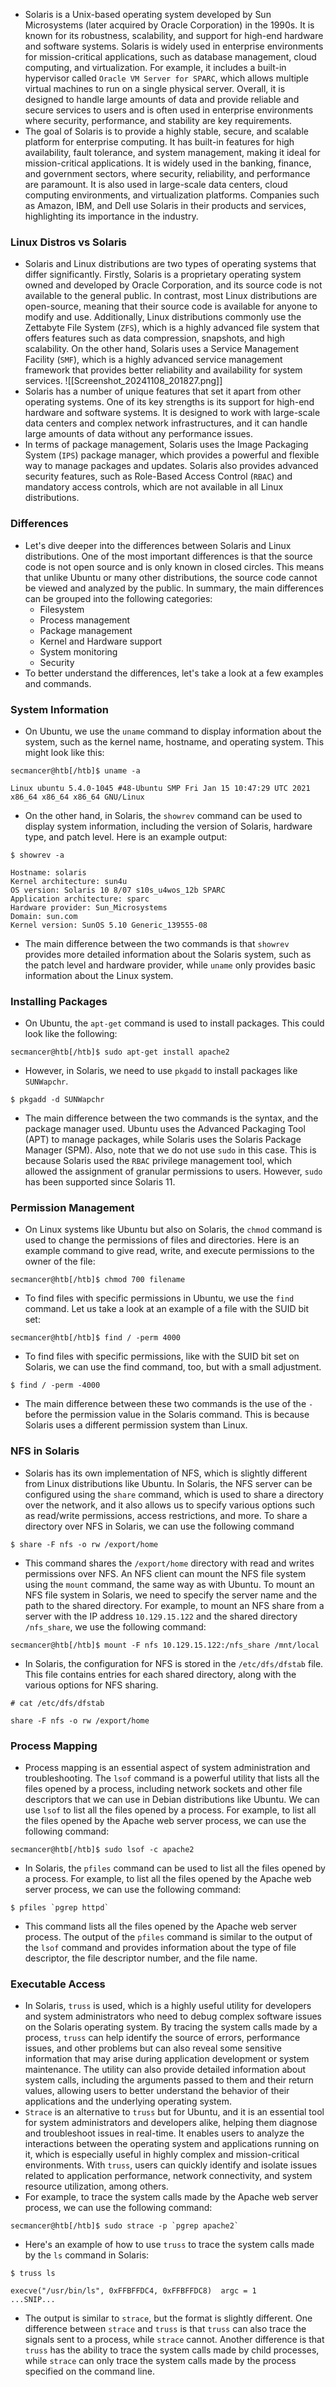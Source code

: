 - Solaris is a Unix-based operating system developed by Sun Microsystems (later acquired by Oracle Corporation) in the 1990s. It is known for its robustness, scalability, and support for high-end hardware and software systems. Solaris is widely used in enterprise environments for mission-critical applications, such as database management, cloud computing, and virtualization. For example, it includes a built-in hypervisor called `Oracle VM Server for SPARC`, which allows multiple virtual machines to run on a single physical server. Overall, it is designed to handle large amounts of data and provide reliable and secure services to users and is often used in enterprise environments where security, performance, and stability are key requirements.
- The goal of Solaris is to provide a highly stable, secure, and scalable platform for enterprise computing. It has built-in features for high availability, fault tolerance, and system management, making it ideal for mission-critical applications. It is widely used in the banking, finance, and government sectors, where security, reliability, and performance are paramount. It is also used in large-scale data centers, cloud computing environments, and virtualization platforms. Companies such as Amazon, IBM, and Dell use Solaris in their products and services, highlighting its importance in the industry.


### Linux Distros vs Solaris
- Solaris and Linux distributions are two types of operating systems that differ significantly. Firstly, Solaris is a proprietary operating system owned and developed by Oracle Corporation, and its source code is not available to the general public. In contrast, most Linux distributions are open-source, meaning that their source code is available for anyone to modify and use. Additionally, Linux distributions commonly use the Zettabyte File System (`ZFS`), which is a highly advanced file system that offers features such as data compression, snapshots, and high scalability. On the other hand, Solaris uses a Service Management Facility (`SMF`), which is a highly advanced service management framework that provides better reliability and availability for system services.
![[Screenshot_20241108_201827.png]]
- Solaris has a number of unique features that set it apart from other operating systems. One of its key strengths is its support for high-end hardware and software systems. It is designed to work with large-scale data centers and complex network infrastructures, and it can handle large amounts of data without any performance issues.
- In terms of package management, Solaris uses the Image Packaging System (`IPS`) package manager, which provides a powerful and flexible way to manage packages and updates. Solaris also provides advanced security features, such as Role-Based Access Control (`RBAC`) and mandatory access controls, which are not available in all Linux distributions.


### Differences
- Let's dive deeper into the differences between Solaris and Linux distributions. One of the most important differences is that the source code is not open source and is only known in closed circles. This means that unlike Ubuntu or many other distributions, the source code cannot be viewed and analyzed by the public. In summary, the main differences can be grouped into the following categories:
	- Filesystem
	- Process management
	- Package management
	- Kernel and Hardware support
	- System monitoring
	- Security
- To better understand the differences, let's take a look at a few examples and commands.


### System Information
- On Ubuntu, we use the `uname` command to display information about the system, such as the kernel name, hostname, and operating system. This might look like this:
```shell-session
secmancer@htb[/htb]$ uname -a

Linux ubuntu 5.4.0-1045 #48-Ubuntu SMP Fri Jan 15 10:47:29 UTC 2021 x86_64 x86_64 x86_64 GNU/Linux
```
- On the other hand, in Solaris, the `showrev` command can be used to display system information, including the version of Solaris, hardware type, and patch level. Here is an example output:
```shell-session
$ showrev -a

Hostname: solaris
Kernel architecture: sun4u
OS version: Solaris 10 8/07 s10s_u4wos_12b SPARC
Application architecture: sparc
Hardware provider: Sun_Microsystems
Domain: sun.com
Kernel version: SunOS 5.10 Generic_139555-08
```
- The main difference between the two commands is that `showrev` provides more detailed information about the Solaris system, such as the patch level and hardware provider, while `uname` only provides basic information about the Linux system.


### Installing Packages
- On Ubuntu, the `apt-get` command is used to install packages. This could look like the following:
```shell-session
secmancer@htb[/htb]$ sudo apt-get install apache2
```
- However, in Solaris, we need to use `pkgadd` to install packages like `SUNWapchr`.
```shell-session
$ pkgadd -d SUNWapchr
```
- The main difference between the two commands is the syntax, and the package manager used. Ubuntu uses the Advanced Packaging Tool (APT) to manage packages, while Solaris uses the Solaris Package Manager (SPM). Also, note that we do not use `sudo` in this case. This is because Solaris used the `RBAC` privilege management tool, which allowed the assignment of granular permissions to users. However, `sudo` has been supported since Solaris 11.


### Permission Management
- On Linux systems like Ubuntu but also on Solaris, the `chmod` command is used to change the permissions of files and directories. Here is an example command to give read, write, and execute permissions to the owner of the file:
```shell-session
secmancer@htb[/htb]$ chmod 700 filename
```
- To find files with specific permissions in Ubuntu, we use the `find` command. Let us take a look at an example of a file with the SUID bit set:
```shell-session
secmancer@htb[/htb]$ find / -perm 4000
```
- To find files with specific permissions, like with the SUID bit set on Solaris, we can use the find command, too, but with a small adjustment.
```shell-session
$ find / -perm -4000
```
- The main difference between these two commands is the use of the `-` before the permission value in the Solaris command. This is because Solaris uses a different permission system than Linux.


### NFS in Solaris
- Solaris has its own implementation of NFS, which is slightly different from Linux distributions like Ubuntu. In Solaris, the NFS server can be configured using the `share` command, which is used to share a directory over the network, and it also allows us to specify various options such as read/write permissions, access restrictions, and more. To share a directory over NFS in Solaris, we can use the following command
```shell-session
$ share -F nfs -o rw /export/home
```
- This command shares the `/export/home` directory with read and writes permissions over NFS. An NFS client can mount the NFS file system using the `mount` command, the same way as with Ubuntu. To mount an NFS file system in Solaris, we need to specify the server name and the path to the shared directory. For example, to mount an NFS share from a server with the IP address `10.129.15.122` and the shared directory `/nfs_share`, we use the following command:
```shell-session
secmancer@htb[/htb]$ mount -F nfs 10.129.15.122:/nfs_share /mnt/local
```
- In Solaris, the configuration for NFS is stored in the `/etc/dfs/dfstab` file. This file contains entries for each shared directory, along with the various options for NFS sharing.
```shell-session
# cat /etc/dfs/dfstab

share -F nfs -o rw /export/home
```


### Process Mapping
- Process mapping is an essential aspect of system administration and troubleshooting. The `lsof` command is a powerful utility that lists all the files opened by a process, including network sockets and other file descriptors that we can use in Debian distributions like Ubuntu. We can use `lsof` to list all the files opened by a process. For example, to list all the files opened by the Apache web server process, we can use the following command:
```shell-session
secmancer@htb[/htb]$ sudo lsof -c apache2
```
- In Solaris, the `pfiles` command can be used to list all the files opened by a process. For example, to list all the files opened by the Apache web server process, we can use the following command:
```shell-session
$ pfiles `pgrep httpd`
```
- This command lists all the files opened by the Apache web server process. The output of the `pfiles` command is similar to the output of the `lsof` command and provides information about the type of file descriptor, the file descriptor number, and the file name.


### Executable Access
- In Solaris, `truss` is used, which is a highly useful utility for developers and system administrators who need to debug complex software issues on the Solaris operating system. By tracing the system calls made by a process, `truss` can help identify the source of errors, performance issues, and other problems but can also reveal some sensitive information that may arise during application development or system maintenance. The utility can also provide detailed information about system calls, including the arguments passed to them and their return values, allowing users to better understand the behavior of their applications and the underlying operating system.
- `Strace` is an alternative to `truss` but for Ubuntu, and it is an essential tool for system administrators and developers alike, helping them diagnose and troubleshoot issues in real-time. It enables users to analyze the interactions between the operating system and applications running on it, which is especially useful in highly complex and mission-critical environments. With `truss`, users can quickly identify and isolate issues related to application performance, network connectivity, and system resource utilization, among others.
- For example, to trace the system calls made by the Apache web server process, we can use the following command:
```shell-session
secmancer@htb[/htb]$ sudo strace -p `pgrep apache2`
```
- Here's an example of how to use `truss` to trace the system calls made by the `ls` command in Solaris:
```shell-session
$ truss ls

execve("/usr/bin/ls", 0xFFBFFDC4, 0xFFBFFDC8)  argc = 1
...SNIP...
```
- The output is similar to `strace`, but the format is slightly different. One difference between `strace` and `truss` is that `truss` can also trace the signals sent to a process, while `strace` cannot. Another difference is that `truss` has the ability to trace the system calls made by child processes, while `strace` can only trace the system calls made by the process specified on the command line.